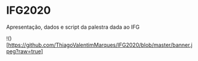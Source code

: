 # IFG2020
Apresentação, dados e script da palestra dada ao IFG

!()[https://github.com/ThiagoValentimMarques/IFG2020/blob/master/banner.jpeg?raw=true]
